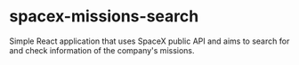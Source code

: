 # spacex-missions-search
Simple React application that uses SpaceX public API and aims to search for and check information of the company's missions.
